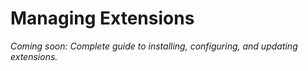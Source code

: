 # Managing Extensions

*Coming soon: Complete guide to installing, configuring, and updating extensions.*
